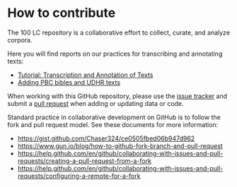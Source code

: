 # How to contribute

The 100 LC repository is a collaborative effort to collect, curate, and analyze corpora.

Here you will find reports on our practices for transcribing and annotating texts:

* [Tutorial: Transcription and Annotation of Texts](https://www.overleaf.com/project/5cb846b20e7ba737465f8223)
* [Adding PBC bibles and UDHR texts](https://www.overleaf.com/project/5c5ad23e2600fe61259dfd25)

When working with this GitHub repository, please use the [issue tracker](https://github.com/uzling/100LC/issues) and submit a [pull request](https://github.com/uzling/100LC/pulls) when adding or updating data or code.

Standard practice in collaborative development on GitHub is to follow the fork and pull request model. See these documents for more information:

* <https://gist.github.com/Chaser324/ce0505fbed06b947d962>
* <https://www.gun.io/blog/how-to-github-fork-branch-and-pull-request>
* <https://help.github.com/en/github/collaborating-with-issues-and-pull-requests/creating-a-pull-request-from-a-fork>
* <https://help.github.com/en/github/collaborating-with-issues-and-pull-requests/configuring-a-remote-for-a-fork>

